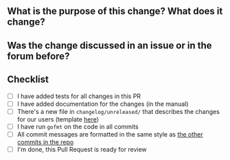 <!--
Thank you very much for contributing code or documentation to rest-server!
Please fill out the following questions to make it easier for us to review
your changes.

You do not need to check all the boxes below all at once, feel free to take
your time and add more commits. If you're done and ready for review, please
check the last box.
-->


What is the purpose of this change? What does it change?
--------------------------------------------------------

<!--
Describe the changes here, as detailed as needed.
-->


Was the change discussed in an issue or in the forum before?
------------------------------------------------------------

<!--
Link issues and relevant forum posts here.

If this PR resolves an issue on GitHub, write "Closes #1234" such
that the issue is closed automatically when this PR is merged.
-->


Checklist
---------

- [ ] I have added tests for all changes in this PR
- [ ] I have added documentation for the changes (in the manual)
- [ ] There's a new file in `changelog/unreleased/` that describes the changes for our users (template [here](https://github.com/restic/rest-server/blob/master/changelog/TEMPLATE))
- [ ] I have run `gofmt` on the code in all commits
- [ ] All commit messages are formatted in the same style as [the other commits in the repo](https://github.com/restic/rest-server/commits/master)
- [ ] I'm done, this Pull Request is ready for review
